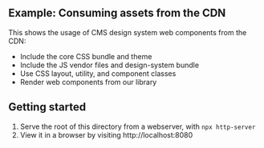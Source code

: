 ## Example: Consuming assets from the CDN

This shows the usage of CMS design system web components from the CDN:

- Include the core CSS bundle and theme
- Include the JS vendor files and design-system bundle
- Use CSS layout, utility, and component classes
- Render web components from our library

## Getting started

1. Serve the root of this directory from a webserver, with `npx http-server`
2. View it in a browser by visiting http://localhost:8080

